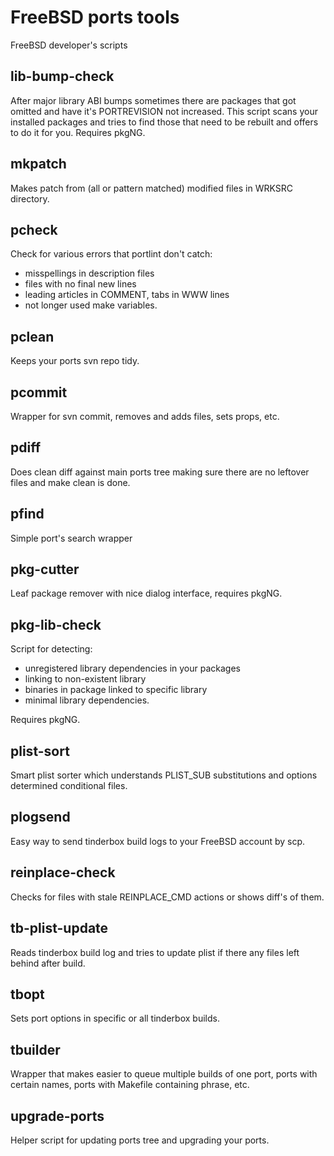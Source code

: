 FreeBSD ports tools
===================

FreeBSD developer's scripts


lib-bump-check
--------------

After major library ABI bumps sometimes there are packages that got omitted
and have it's PORTREVISION not increased. This script scans your installed
packages and tries to find those that need to be rebuilt and offers to do
it for you. Requires pkgNG.

mkpatch
-------

Makes patch from (all or pattern matched) modified files in WRKSRC directory.

pcheck
------

Check for various errors that portlint don't catch:
* misspellings in description files
* files with no final new lines
* leading articles in COMMENT, tabs in WWW lines
* not longer used make variables.

pclean
------

Keeps your ports svn repo tidy.

pcommit
-------

Wrapper for svn commit, removes and adds files, sets props, etc.

pdiff
-----

Does clean diff against main ports tree making sure there are no leftover
files and make clean is done.

pfind
-----

Simple port's search wrapper 

pkg-cutter
----------

Leaf package remover with nice dialog interface, requires pkgNG.

pkg-lib-check
-------------

Script for detecting:
* unregistered library dependencies in your packages
* linking to non-existent library
* binaries in package linked to specific library
* minimal library dependencies.

Requires pkgNG.

plist-sort
----------

Smart plist sorter which understands PLIST_SUB substitutions and options
determined conditional files.

plogsend
--------

Easy way to send tinderbox build logs to your FreeBSD account by scp.

reinplace-check
---------------

Checks for files with stale REINPLACE_CMD actions or shows diff's of them.

tb-plist-update
---------------

Reads tinderbox build log and tries to update plist if there any files
left behind after build.

tbopt
-----
Sets port options in specific or all tinderbox builds.

tbuilder
--------

Wrapper that makes easier to queue multiple builds of one port, ports with
certain names, ports with Makefile containing phrase, etc.

upgrade-ports
-------------

Helper script for updating ports tree and upgrading your ports.
